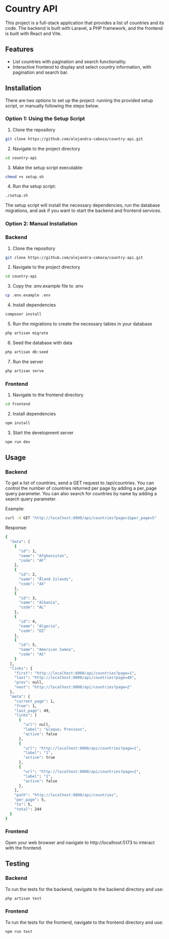 # Country API

This project is a full-stack application that provides a list of countries and its code. The backend is built with Laravel, a PHP framework, and the frontend is built with React and Vite.

## Features

- List countries with pagination and search functionality.
- Interactive frontend to display and select country information, with pagination and search bar.

## Installation
There are two options to set up the project:  running the provided setup script, or manually following the steps below.

### Option 1: Using the Setup Script

1. Clone the repository
```bash
git clone https://github.com/alejandra-cabeza/country-api.git
```

2. Navigate to the project directory
```bash
cd country-api
```

3. Make the setup script executable:
```bash
chmod +x setup.sh
```

4. Run the setup script:
```bash
./setup.sh
```

The setup script will install the necessary dependencies, run the database migrations, and ask if you want to start the backend and frontend services.

### Option 2: Manual Installation

### Backend

1. Clone the repository
```bash
git clone https://github.com/alejandra-cabeza/country-api.git
```

2. Navigate to the project directory

```bash
cd country-api
```

3. Copy the .env.example file to .env
```bash
cp .env.example .env
```

4. Install dependencies

```bash
composer install
```

5. Run the migrations to create the necessary tables in your database

```bash
php artisan migrate
```

6. Seed the database with data
```bash
php artisan db:seed
```

7. Run the server
```bash
php artisan serve
```

### Frontend

1. Navigate to the frontend directory
```bash
cd frontend
```

2. Install dependencies
```bash
npm install
```
3. Start the development server
```bash
npm run dev
```


## Usage

### Backend

To get a list of countries, send a GET request to /api/countries. You can control the number of countries returned per page by adding a per_page query parameter. You can also search for countries by name by adding a search query parameter.

Example:
```bash
curl -X GET "http://localhost:8000/api/countries?page=1&per_page=5"
```

Response:

```bash
{
  "data": [
    {
      "id": 1,
      "name": "Afghanistan",
      "code": "AF"
    },
    {
      "id": 2,
      "name": "Åland Islands",
      "code": "AX"
    },
    {
      "id": 3,
      "name": "Albania",
      "code": "AL"
    },
    {
      "id": 4,
      "name": "Algeria",
      "code": "DZ"
    },
    {
      "id": 5,
      "name": "American Samoa",
      "code": "AS"
    }
  ],
  "links": {
    "first": "http://localhost:8000/api/countries?page=1",
    "last": "http://localhost:8000/api/countries?page=49",
    "prev": null,
    "next": "http://localhost:8000/api/countries?page=2"
  },
  "meta": {
    "current_page": 1,
    "from": 1,
    "last_page": 49,
    "links": [
      {
        "url": null,
        "label": "&laquo; Previous",
        "active": false
      },
      {
        "url": "http://localhost:8000/api/countries?page=1",
        "label": "1",
        "active": true
      },
      {
        "url": "http://localhost:8000/api/countries?page=2",
        "label": "2",
        "active": false
      },
    ],
    "path": "http://localhost:8000/api/countries",
    "per_page": 5,
    "to": 5,
    "total": 244
  }
}
```

### Frontend

Open your web browser and navigate to http://localhost:5173 to interact with the frontend.



## Testing

### Backend

To run the tests for the backend, navigate to the backend directory and use:

```bash
php artisan test
```

### Frontend

To run the tests for the frontend, navigate to the frontend directory and use:

```bash
npm run test
```